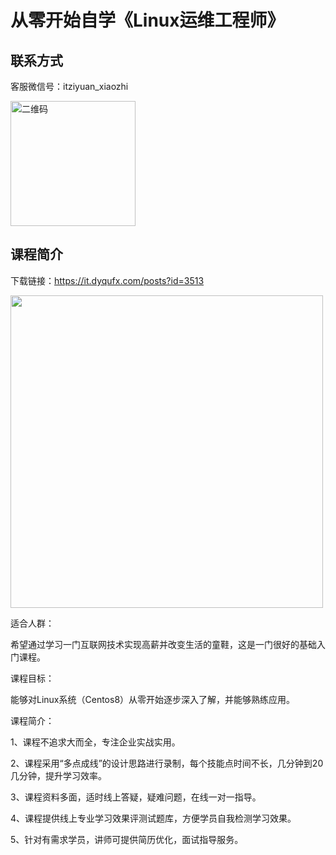 # 从零开始自学《Linux运维工程师》

## 联系方式

客服微信号：itziyuan_xiaozhi

<img src="https://ziyuanyun.oss-cn-guangzhou.aliyuncs.com/common/20240614073449/666b82192834a.jpg" width="200" height="200" alt="二维码">

## 课程简介

下载链接：https://it.dyqufx.com/posts?id=3513

<img src="https://ziyuanyun.oss-cn-guangzhou.aliyuncs.com/yun/20240515185212/664493dc93c19.jpg" width="500" alt="">

   

 适合人群：

 希望通过学习一门互联网技术实现高薪并改变生活的童鞋，这是一门很好的基础入门课程。

 课程目标：

 能够对Linux系统（Centos8）从零开始逐步深入了解，并能够熟练应用。

 课程简介：

 1、课程不追求大而全，专注企业实战实用。

 2、课程采用“多点成线”的设计思路进行录制，每个技能点时间不长，几分钟到20几分钟，提升学习效率。

 3、课程资料多面，适时线上答疑，疑难问题，在线一对一指导。

 4、课程提供线上专业学习效果评测试题库，方便学员自我检测学习效果。

 5、针对有需求学员，讲师可提供简历优化，面试指导服务。

 

 

 

 

 

  